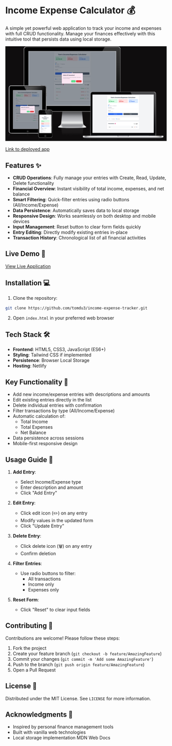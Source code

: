 # Income Expense Calculator 💰

A simple yet powerful web application to track your income and expenses with full CRUD functionality. Manage your finances effectively with this intuitive tool that persists data using local storage.

![Project Screenshot](/assets/docs/amiresponsive.png)

[Link to deployed app](https://tom-budget-tracker.netlify.app/)

## Features ✨

- **CRUD Operations**: Fully manage your entries with Create, Read, Update, Delete functionality
- **Financial Overview**: Instant visibility of total income, expenses, and net balance
- **Smart Filtering**: Quick-filter entries using radio buttons (All/Income/Expense)
- **Data Persistence**: Automatically saves data to local storage
- **Responsive Design**: Works seamlessly on both desktop and mobile devices
- **Input Management**: Reset button to clear form fields quickly
- **Entry Editing**: Directly modify existing entries in-place
- **Transaction History**: Chronological list of all financial activities

## Live Demo 🚀

[View Live Application](https://tom-budget-tracker.netlify.app/) 

## Installation 💻

1. Clone the repository:

```bash
git clone https://github.com/tomdu3/income-expense-tracker.git
```

2. Open `index.html` in your preferred web browser

## Tech Stack 🛠️

- **Frontend**: HTML5, CSS3, JavaScript (ES6+)
- **Styling**: Tailwind CSS if implemented
- **Persistence**: Browser Local Storage
- **Hosting**: Netlify

## Key Functionality 🔑

- Add new income/expense entries with descriptions and amounts
- Edit existing entries directly in the list
- Delete individual entries with confirmation
- Filter transactions by type (All/Income/Expense)
- Automatic calculation of:
  - Total Income
  - Total Expenses
  - Net Balance
- Data persistence across sessions
- Mobile-first responsive design

## Usage Guide 📖

1. **Add Entry**:

   - Select Income/Expense type
   - Enter description and amount
   - Click "Add Entry"

2. **Edit Entry**:

   - Click edit icon (✏️) on any entry
   - Modify values in the updated form
   - Click "Update Entry"

3. **Delete Entry**:

   - Click delete icon (🗑️) on any entry
   - Confirm deletion

4. **Filter Entries**:

   - Use radio buttons to filter:
     - All transactions
     - Income only
     - Expenses only

5. **Reset Form**:
   - Click "Reset" to clear input fields

## Contributing 🤝

Contributions are welcome! Please follow these steps:

1. Fork the project
2. Create your feature branch (`git checkout -b feature/AmazingFeature`)
3. Commit your changes (`git commit -m 'Add some AmazingFeature'`)
4. Push to the branch (`git push origin feature/AmazingFeature`)
5. Open a Pull Request

## License 📄

Distributed under the MIT License. See `LICENSE` for more information.

## Acknowledgments 🙏

- Inspired by personal finance management tools
- Built with vanilla web technologies
- Local storage implementation MDN Web Docs <!-- TODO: Add the link -->
